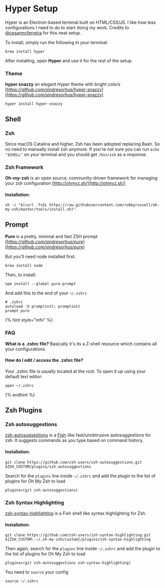 # Hyper Setup

Hyper is an Electron-based terminal built on HTML/CSS/JS. I like how less configurations I need to do to start doing my work. Credits to [@cesarmcferreira](https://twitter.com/cesarmcferreira) for this neat setup.

To install, simply run the following in your terminal:

```text
brew install hyper
```

After installing, open **Hyper** and use it for the rest of the setup.

### Theme

**hyper snazzy** an elegant Hyper theme with bright colors [https://github.com/sindresorhus/hyper-snazzy](https://github.com/sindresorhus/hyper-snazzy)

```text
hyper install hyper-snazzy
```

## Shell

### **Zsh**

Since macOS Catalina and higher, Zsh has been adopted replacing Bash. So no need to manually install zsh anymore. If you're not sure you can run `echo "$SHELL"` on your terminal and you should get `/bin/zsh` as a response.

### **Zsh Framework**

**Oh-my-zsh** is an open source, community-driven framework for managing your zsh configuration [http://ohmyz.sh/](http://ohmyz.sh/)

#### Installation:

```text
sh -c "$(curl -fsSL https://raw.githubusercontent.com/robbyrussell/oh-my-zsh/master/tools/install.sh)"
```

## Prompt

**Pure** is a pretty, minimal and fast ZSH prompt [https://github.com/sindresorhus/pure](https://github.com/sindresorhus/pure)

But you'll need node installed first:

```text
brew install node
```

Then, to install:

```text
npm install --global pure-prompt
```

And add this to the end of your `~/.zshrc`

```text
# .zshrc
autoload -U promptinit; promptinit
prompt pure
```

{% hint style="info" %}
### **FAQ**

**What is a .zshrc file?** Basically it's its a Z-shell resource which contains all your configurations.

#### How do I edit / access the .zshrc file?

Your .zshrc file is usually located at the root. To open it up using your default text editor:

```text
open ~/.zshrc
```
{% endhint %}

## Zsh Plugins

### Zsh autosuggestions

[zsh-autosuggestions](https://github.com/zsh-users/zsh-autosuggestions) is a [Fish](http://fishshell.com/)-like fast/unobtrusive autosuggestions for zsh. It suggests commands as you type based on command history.

#### **Installation**:

```text
git clone https://github.com/zsh-users/zsh-autosuggestions.git $ZSH_CUSTOM/plugins/zsh-autosuggestions
```

Search for the `plugins` line inside `~/.zshrc` and add the plugin to the list of plugins for Oh My Zsh to load

```text
plugins=(git zsh-autosuggestions)
```

### 

### Zsh Syntax Highlighting

[zsh-syntax-highlighting](https://github.com/zsh-users/zsh-syntax-highlighting) is a Fish shell like syntax highlighting for Zsh.

#### Installation:

```text
git clone https://github.com/zsh-users/zsh-syntax-highlighting.git ${ZSH_CUSTOM:-~/.oh-my-zsh/custom}/plugins/zsh-syntax-highlighting
```

Then again, search for the `plugins` line inside `~/.zshrc` and add the plugin to the list of plugins for Oh My Zsh to load

```text
plugins=(git zsh-autosuggestions zsh-syntax-highlighting)
```

  
You need to `source` your config

```text
source ~/.zshrc
```



